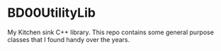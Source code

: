 # BD00UtilityLib
My Kitchen sink C++ library. This repo contains some general purpose classes that I found handy over the years.
